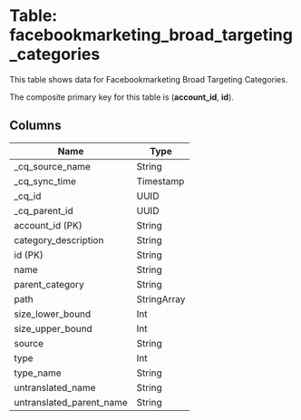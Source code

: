 # Table: facebookmarketing_broad_targeting_categories

This table shows data for Facebookmarketing Broad Targeting Categories.

The composite primary key for this table is (**account_id**, **id**).

## Columns

| Name          | Type          |
| ------------- | ------------- |
|_cq_source_name|String|
|_cq_sync_time|Timestamp|
|_cq_id|UUID|
|_cq_parent_id|UUID|
|account_id (PK)|String|
|category_description|String|
|id (PK)|String|
|name|String|
|parent_category|String|
|path|StringArray|
|size_lower_bound|Int|
|size_upper_bound|Int|
|source|String|
|type|Int|
|type_name|String|
|untranslated_name|String|
|untranslated_parent_name|String|